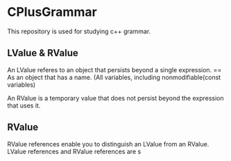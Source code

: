 # CPlusGrammar
This repository is used for studying c++ grammar. 



## LValue & RValue
An LValue referes to an object that persists beyond a single expression.
 == As an object that has a name. (All variables, including nonmodifiable(const variables)
 
 An RValue is a temporary value that does not persist beyond the expression that uses it.
 
 ## RValue
 RValue references enable you to distinguish an LValue from an RValue.
 LValue references and RValue references are s
